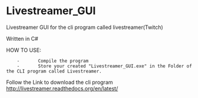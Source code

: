 Livestreamer_GUI
================

Livestreamer GUI for the cli program called livestreamer(Twitch)

Written in C#

HOW TO USE:

        -       Compile the program
        -       Store your created "Livestreamer_GUI.exe" in the Folder of the CLI program called Livestreamer.
        


Follow the Link to download the cli program
http://livestreamer.readthedocs.org/en/latest/


